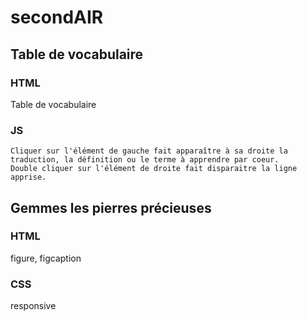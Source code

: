 # secondAIR

## Table de vocabulaire

### HTML 
Table de vocabulaire 
### JS 
	Cliquer sur l'élément de gauche fait apparaître à sa droite la traduction, la définition ou le terme à apprendre par coeur. 
	Double cliquer sur l'élément de droite fait disparaitre la ligne apprise.
	
	
	
## Gemmes les pierres précieuses
### HTML 
figure, figcaption 
### CSS 
responsive
